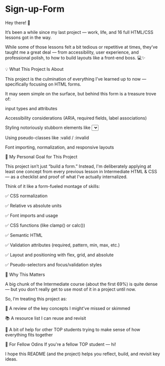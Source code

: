 # Sign-up-Form

Hey there! 👋

It’s been a while since my last project — work, life, and 16 full HTML/CSS lessons got in the way. 

While some of those lessons felt a bit tedious or repetitive at times, they’ve taught me a great deal — from accessibility, user experience, and professional polish, to how to build layouts like a front-end boss. 💻✨

💡 What This Project Is About

This project is the culmination of everything I’ve learned up to now — specifically focusing on HTML forms.

It may seem simple on the surface, but behind this form is a treasure trove of:

input types and attributes

Accessibility considerations (ARIA, required fields, label associations)

Styling notoriously stubborn elements like <select>, <input type="range">, or <date>

Using pseudo-classes like :valid / :invalid

Font importing, normalization, and responsive layouts

🎯 My Personal Goal for This Project

This project isn’t just “build a form.”
Instead, I'm deliberately applying at least one concept from every previous lesson in Intermediate HTML & CSS — as a checklist and proof of what I’ve actually internalized.

Think of it like a form-fueled montage of skills:

✅ CSS normalization

✅ Relative vs absolute units

✅ Font imports and usage

✅ CSS functions (like clamp() or calc())

✅ Semantic HTML

✅ Validation attributes (required, pattern, min, max, etc.)

✅ Layout and positioning with flex, grid, and absolute

✅ Pseudo-selectors and focus/validation styles


🧠 Why This Matters

A big chunk of the Intermediate course (about the first 69%) is quite dense — but you don’t really get to use most of it in a project until now.

So, I’m treating this project as:

🔁 A review of the key concepts I might’ve missed or skimmed

📚 A resource list I can reuse and revisit

🤝 A bit of help for other TOP students trying to make sense of how everything fits together

🤝 For Fellow Odins
If you're a fellow TOP student — hi! 

I hope this README (and the project) helps you reflect, build, and revisit key ideas.

